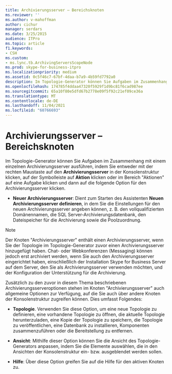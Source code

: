 ```yaml
---
title: Archivierungsserver – Bereichsknoten
ms.reviewer: ''
ms.author: v-mahoffman
author: cichur
manager: serdars
ms.date: 3/25/2015
audience: ITPro
ms.topic: article
f1.keywords:
- CSH
ms.custom:
- ms.lync.tb.ArchivingServersScopeNode
ms.prod: skype-for-business-itpro
ms.localizationpriority: medium
ms.assetid: 0c5f46c7-67bf-4daa-b7a9-4b59fd7792a0
description: Im Topologie-Generator können Sie Aufgaben im Zusammenhang mit einem einzelnen Archivierungsserver ausführen, indem Sie entweder mit der rechten Maustaste auf den Archivierungsserver in der Konsolenstruktur klicken, auf der Symbolleiste auf Aktion klicken oder im Bereich "Aktionen" auf eine Aufgabe klicken und dann auf die folgende Option für den Archivierungsserver klicken.
ms.openlocfilehash: 174785f4ddaa47320f5929f1d9bc81f6cad987ee
ms.sourcegitcommit: 65a10f80e5dfd67b2778e09f5f92c21ef09ce36a
ms.translationtype: MT
ms.contentlocale: de-DE
ms.lasthandoff: 11/04/2021
ms.locfileid: "60766693"
---
```

# <a name="archiving-servers-scope-node"></a>Archivierungsserver – Bereichsknoten
 
Im Topologie-Generator können Sie Aufgaben im Zusammenhang mit einem einzelnen Archivierungsserver ausführen, indem Sie entweder mit der rechten Maustaste auf den **Archivierungsserver** in der Konsolenstruktur klicken, auf der Symbolleiste auf **Aktion** klicken oder im Bereich "Aktionen" auf eine Aufgabe klicken und dann auf die folgende Option für den Archivierungsserver klicken.
  
- **Neuer Archivierungsserver**: Dient zum Starten des Assistenten **Neuen Archivierungsserver definieren**, in dem Sie die Einstellungen für den neuen Archivierungsserver angeben können, z. B. den vollqualifizierten Domänennamen, die SQL Server-Archivierungsdatenbank, den Dateispeicher für die Archivierung sowie die Poolzuordnung.
    
> [!NOTE]
> Der Knoten "Archivierungsserver" enthält einen Archivierungsserver, wenn Sie der Topologie im Topologie-Generator zuvor einen Archivierungsserver hinzugefügt haben. Chat- oder Webkonferenzen (Messaging) können jedoch erst archiviert werden, wenn Sie auch den Archivierungsserver eingerichtet haben, einschließlich der Installation Skype for Business Server auf dem Server, den Sie als Archivierungsserver verwenden möchten, und der Konfiguration der Unterstützung für die Archivierung. 
  
Zusätzlich zu den zuvor in diesem Thema beschriebenen Archivierungsserveroptionen stehen im Knoten "Archivierungsserver" auch allgemeine Optionen zur Verfügung, auf die Sie auch über andere Knoten der Konsolenstruktur zugreifen können. Dies umfasst Folgendes:
  
- **Topologie**. Verwenden Sie diese Option, um eine neue Topologie zu definieren, eine vorhandene Topologie zu öffnen, die aktuelle Topologie herunterzuladen, eine Kopie der Topologie zu speichern, die Topologie zu veröffentlichen, eine Datenbank zu installieren, Komponenten zusammenzuführen oder die Bereitstellung zu entfernen.
    
- **Ansicht**: Mithilfe dieser Option können Sie die Ansicht des Topologie-Generators anpassen, indem Sie die Elemente auswählen, die in den Ansichten der Konsolenstruktur ein- bzw. ausgeblendet werden sollen.
    
- **Hilfe**: Über diese Option greifen Sie auf die Hilfe für den aktiven Knoten zu.
    

